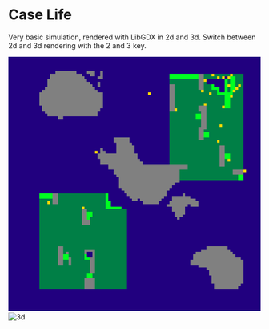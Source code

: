 Case Life
=========
Very basic simulation, rendered with LibGDX in 2d and 3d. Switch between 2d and 3d rendering with the 2 and 3 key.

![2d](https://github.com/rene-scheepers/case-life/blob/master/documentation/screenshot%202d%20rendering.png)
![3d](https://raw.github.com/rene-scheepers/case-life/master/documentation/screenshot%203d%20rendering.png)
